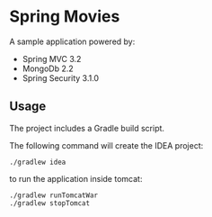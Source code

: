 Spring Movies
=============

A sample application powered by:

* Spring MVC 3.2
* MongoDb 2.2
* Spring Security 3.1.0

Usage
-----

The project includes a Gradle build script. 

The following command will create the IDEA project:

    ./gradlew idea

to run the application inside tomcat:

    ./gradlew runTomcatWar
    ./gradlew stopTomcat

